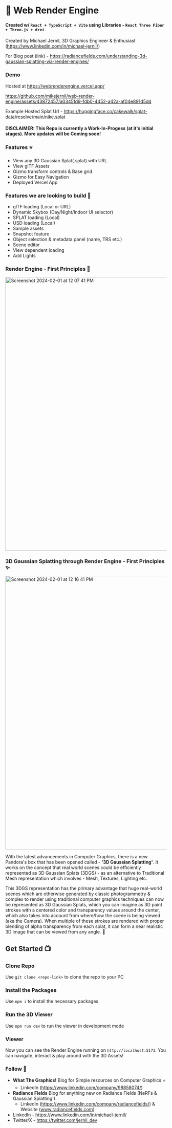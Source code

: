# 🧊 Web Render Engine
#### Created w/ `React + TypeScript + Vite` using Libraries - `React Three Fiber + Three.js + drei`

Created by Michael Jernil, 3D Graphics Engineer & Enthusiast (https://www.linkedin.com/in/michael-jernil/)

For Blog post (link) - https://radiancefields.com/understanding-3d-gaussian-splatting-via-render-engines/

### Demo
Hosted at https://webrenderengine.vercel.app/

https://github.com/mikejernil/web-render-engine/assets/43872457/a0345fd9-fdb0-4452-a42a-af04e891d5dd

Example Hosted Splat Url - https://huggingface.co/cakewalk/splat-data/resolve/main/nike.splat



#### DISCLAIMER: This Repo is currently a Work-In-Progess (at it's initial stages). More updates will be Coming soon!

### Features ⭐️

- View any 3D Gaussian Splat(.splat) with URL
- View glTF Assets
- Gizmo transform controls & Base grid
- Gizmo for Easy Navigation
- Deployed Vercel App

### Features we are looking to build 🚀
- glTF loading (Local or URL)
- Dynamic Skybox (Day/Night/Indoor UI selector) 
- SPLAT loading (Local)
- USD loading (Local)
- Sample assets
- Snapshot feature
- Object selection & metadata panel (name, TRS etc.)
- Scene editor
- View dependent loading
- Add Lights

### Render Engine - First Principles 🧊

<img width="855" alt="Screenshot 2024-02-01 at 12 07 41 PM" src="https://github.com/mikejernil/web-render-engine/assets/43872457/71404259-71a3-4aa2-be08-3f174e5c1cda">

### 3D Gaussian Splatting through Render Engine - First Principles ✨
<img width="855" alt="Screenshot 2024-02-01 at 12 16 41 PM" src="https://github.com/mikejernil/web-render-engine/assets/43872457/8c19c7dd-9253-43c9-a45d-0a3fc80a2c2d">

With the latest advancements in Computer Graphics, there is a new Pandora's box that has been opened called - **'3D Gaussian Splatting'**. It works on the concept that real world scenes could be efficiently represented as 3D Gaussian Splats (3DGS) - as an alternative to Traditional Mesh representation which involves - Mesh, Textures, Lighting etc.

This 3DGS representation has the primary advantage that huge real-world scenes which are otherwise generated by classic photogrammetry & complex to render using traditional computer graphics techniques can now be represented as 3D Gaussian Splats, which you can imagine as 3D paint strokes with a centered color and transparency values around the center, which also takes into account from where/how the scene is being viewed (aka the Camera). When multiple of these strokes are rendered with proper blending of alpha transparency from each splat, it can form a near realistic 3D image that can be viewed from any angle. 🔮

## Get Started 📺

### Clone Repo

Use `git clone <repo-link>` to clone the repo to your PC

### Install the Packages

Use `npm i` to install the necessary packages

### Run the 3D Viewer

Use `npm run dev` to run the viewer in development mode

### Viewer

Now you can see the Render Engine running on `http://localhost:5173`. You can navigate, interact & play around with the 3D Assets!

### Follow 👥

- **What The Graphics!** Blog for Simple resources on Computer Graphics ⭐️
  - LinkedIn (https://www.linkedin.com/company/98858074/)
- **Radiance Fields** Blog for anything new on Radiance Fields (NeRFs & Gaussian Splatting!).
  - LinkedIn (https://www.linkedin.com/company/radiancefields/) & Website (www.radiancefields.com)
- LinkedIn - https://www.linkedin.com/in/michael-jernil/
- Twitter/X - https://twitter.com/jernil_dev
